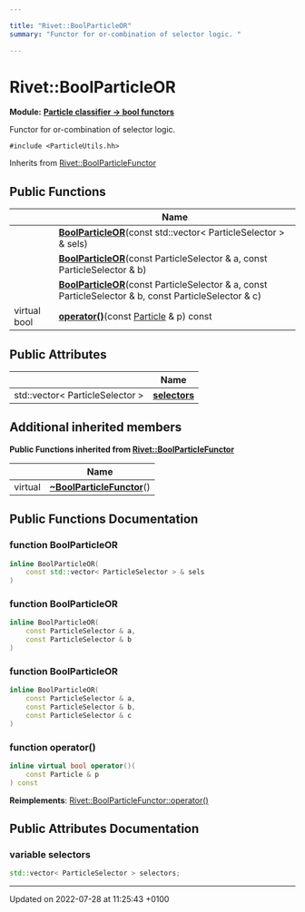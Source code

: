 ```yaml
---

title: "Rivet::BoolParticleOR"
summary: "Functor for or-combination of selector logic. "

---
```


# Rivet::BoolParticleOR

**Module:** **[Particle classifier -> bool functors](http://example.org/modules/group__particleutils__p2bool/)**



Functor for or-combination of selector logic. 


`#include <ParticleUtils.hh>`

Inherits from [Rivet::BoolParticleFunctor](http://example.org/classes/structrivet_1_1boolparticlefunctor/)

## Public Functions

|                | Name           |
| -------------- | -------------- |
| | **[BoolParticleOR](http://example.org/classes/structrivet_1_1boolparticleor/#function-boolparticleor)**(const std::vector< ParticleSelector > & sels) |
| | **[BoolParticleOR](http://example.org/classes/structrivet_1_1boolparticleor/#function-boolparticleor)**(const ParticleSelector & a, const ParticleSelector & b) |
| | **[BoolParticleOR](http://example.org/classes/structrivet_1_1boolparticleor/#function-boolparticleor)**(const ParticleSelector & a, const ParticleSelector & b, const ParticleSelector & c) |
| virtual bool | **[operator()](http://example.org/classes/structrivet_1_1boolparticleor/#function-operator())**(const <a href="http://example.org/classes/classrivet_1_1particle/">Particle</a> & p) const |

## Public Attributes

|                | Name           |
| -------------- | -------------- |
| std::vector< ParticleSelector > | **[selectors](http://example.org/classes/structrivet_1_1boolparticleor/#variable-selectors)**  |

## Additional inherited members

**Public Functions inherited from [Rivet::BoolParticleFunctor](http://example.org/classes/structrivet_1_1boolparticlefunctor/)**

|                | Name           |
| -------------- | -------------- |
| virtual | **[~BoolParticleFunctor](http://example.org/classes/structrivet_1_1boolparticlefunctor/#function-~boolparticlefunctor)**() |


## Public Functions Documentation

### function BoolParticleOR

```cpp
inline BoolParticleOR(
    const std::vector< ParticleSelector > & sels
)
```


### function BoolParticleOR

```cpp
inline BoolParticleOR(
    const ParticleSelector & a,
    const ParticleSelector & b
)
```


### function BoolParticleOR

```cpp
inline BoolParticleOR(
    const ParticleSelector & a,
    const ParticleSelector & b,
    const ParticleSelector & c
)
```


### function operator()

```cpp
inline virtual bool operator()(
    const Particle & p
) const
```


**Reimplements**: [Rivet::BoolParticleFunctor::operator()](http://example.org/classes/structrivet_1_1boolparticlefunctor/#function-operator())


## Public Attributes Documentation

### variable selectors

```cpp
std::vector< ParticleSelector > selectors;
```


-------------------------------

Updated on 2022-07-28 at 11:25:43 +0100